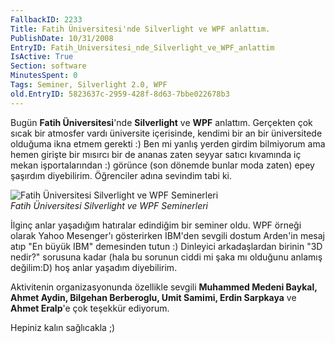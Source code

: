 ```yaml
---
FallbackID: 2233
Title: Fatih Üniversitesi'nde Silverlight ve WPF anlattım.
PublishDate: 10/31/2008
EntryID: Fatih_Universitesi_nde_Silverlight_ve_WPF_anlattim
IsActive: True
Section: software
MinutesSpent: 0
Tags: Seminer, Silverlight 2.0, WPF
old.EntryID: 5823637c-2959-428f-8d63-7bbe022678b3
---
```

Bugün **Fatih Üniversitesi**'nde **Silverlight** ve **WPF** anlattım.
Gerçekten çok sıcak bir atmosfer vardı üniversite içerisinde, kendimi
bir an bir üniversitede olduğuma ikna etmem gerekti :) Ben mi yanlış
yerden girdim bilmiyorum ama hemen girişte bir mısırcı bir de ananas
zaten seyyar satıcı kıvamında iç mekan işportalarından :) görünce (son
dönemde bunlar moda zaten) epey şaşırdım diyebilirim. Öğrenciler adına
sevindim tabi ki.

![Fatih Üniversitesi Silverlight ve WPF
Seminerleri](http://cdn.daron.yondem.com/assets/2233/31102008_1.jpg)\
*Fatih Üniversitesi Silverlight ve WPF Seminerleri*

İlginç anlar yaşadığım hatıralar edindiğim bir seminer oldu. WPF örneği
olarak Yahoo Mesenger'ı gösterirken IBM'den sevgili dostum Arden'in
mesaj atıp "En büyük IBM" demesinden tutun :) Dinleyici arkadaşlardan
birinin "3D nedir?" sorusuna kadar (hala bu sorunun ciddi mi şaka mı
olduğunu anlamış değilim:D) hoş anlar yaşadım diyebilirim.

Aktivitenin organizasyonunda özellikle sevgili **Muhammed Medeni Baykal,
Ahmet Aydin, Bilgehan Berberoglu, Umit Samimi, Erdin Sarpkaya** ve
**Ahmet Eralp**'e çok teşekkür ediyorum.

Hepiniz kalın sağlıcakla ;)


